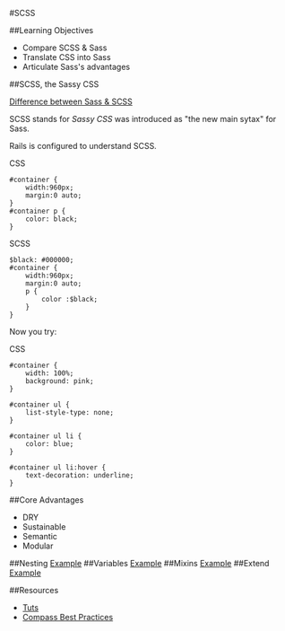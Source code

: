 #SCSS

##Learning Objectives

* Compare SCSS & Sass
* Translate CSS into Sass
* Articulate Sass's advantages

##SCSS, the Sassy CSS

[Difference between Sass & SCSS](http://www.sitepoint.com/whats-difference-sass-scss/)

SCSS stands for *Sassy CSS* was introduced as "the new main sytax" for Sass.

Rails is configured to understand SCSS.

CSS

```
#container {
    width:960px;
    margin:0 auto;
}
#container p {
    color: black;
}
```

SCSS

```
$black: #000000;
#container {
    width:960px;
    margin:0 auto;
    p {
        color :$black;
    }
}
```

Now you try:

CSS

```
#container {
    width: 100%;
    background: pink;
}

#container ul {
    list-style-type: none;
}

#container ul li {
    color: blue;
}

#container ul li:hover {
    text-decoration: underline;
}
```

##Core Advantages

* DRY
* Sustainable
* Semantic
* Modular


##Nesting
[Example](http://jsbin.com/jagaka/2/edit)
##Variables
[Example](http://jsbin.com/tadupo/3/edit)
##Mixins
[Example](http://jsbin.com/felapu/1/edit?html,css,output)
##Extend
[Example](http://jsbin.com/bomuqe/2/edit?html,css,output)


##Resources

* [Tuts](http://leveluptuts.com/tutorials/sass-tutorials)
* [Compass Best Practices](http://compass-style.org/help/tutorials/best_practices/)
